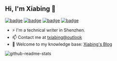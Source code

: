 ## Hi, I'm Xiabing 👋

[![badge](https://img.shields.io/badge/我的个人博客-MyBlog-34ABE0?&style=flat-square)](http://120.79.0.214/learning-roadmap/)
[![badge](https://img.shields.io/badge/博客整站导航-Nav-yellow?&style=flat-square)](http://120.79.0.214/)
[![badge](https://img.shields.io/badge/书摘区-Digest-green?&style=flat-square)](http://120.79.0.214/)
[![badge](https://img.shields.io/badge/翻译集-Works-a5b0ed?&style=flat-square)](http://120.79.0.214/)

- ⚡ I'm a technical writer in Shenzhen.
- 📫 Contact me at [txiabing@outlook](mailto:txiabing@outlook.com)
- 🔭 Welcome to my knowledge base: [Xiabing&#39;s Blog](http://120.79.0.214/)

<!--
<img align="right" src="https://github-readme-stats.vercel.app/api?username=linyuxuanlin&count_private=true&hide=issues,contribs&show_icons=true&hide_rank=true" />
-->

![github-readme-stats](https://github-readme-stats.vercel.app/api?username=Xiabing&count_private=true&hide=issues,contribs&show_icons=true&hide_rank=true)

<!--

**** A ✨ _special_ ✨ repository because its `README.md` (this file) appears on your GitHub profile.

Here are some ideas to get you started:


- 🌱 Current work at 

- 🔭 I’m currently working on ...
- 🌱 I’m currently learning ...
- 👯 I’m looking to collaborate on ...
- 🤔 I’m looking for help with ...
- 💬 Ask me about ...
- 📫 How to reach me: ...
- 😄 Pronouns: ...
- ⚡ Fun fact: ...
-->
